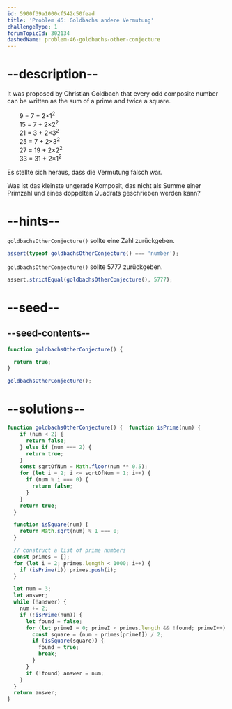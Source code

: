 ```yaml
---
id: 5900f39a1000cf542c50fead
title: 'Problem 46: Goldbachs andere Vermutung'
challengeType: 1
forumTopicId: 302134
dashedName: problem-46-goldbachs-other-conjecture
---
```


# --description--

It was proposed by Christian Goldbach that every odd composite number can be written as the sum of a prime and twice a square.

<div style='margin-left: 2em;'>
  9 = 7 + 2×1<sup>2</sup><br>
  15 = 7 + 2×2<sup>2</sup><br>
  21 = 3 + 2×3<sup>2</sup><br>
  25 = 7 + 2×3<sup>2</sup><br>
  27 = 19 + 2×2<sup>2</sup><br>
  33 = 31 + 2×1<sup>2</sup>
</div>

Es stellte sich heraus, dass die Vermutung falsch war.

Was ist das kleinste ungerade Komposit, das nicht als Summe einer Primzahl und eines doppelten Quadrats geschrieben werden kann?

# --hints--

`goldbachsOtherConjecture()` sollte eine Zahl zurückgeben.

```js
assert(typeof goldbachsOtherConjecture() === 'number');
```

`goldbachsOtherConjecture()` sollte 5777 zurückgeben.

```js
assert.strictEqual(goldbachsOtherConjecture(), 5777);
```

# --seed--

## --seed-contents--

```js
function goldbachsOtherConjecture() {

  return true;
}

goldbachsOtherConjecture();
```

# --solutions--

```js
function goldbachsOtherConjecture() {  function isPrime(num) {
    if (num < 2) {
      return false;
    } else if (num === 2) {
      return true;
    }
    const sqrtOfNum = Math.floor(num ** 0.5);
    for (let i = 2; i <= sqrtOfNum + 1; i++) {
      if (num % i === 0) {
        return false;
      }
    }
    return true;
  }

  function isSquare(num) {
    return Math.sqrt(num) % 1 === 0;
  }

  // construct a list of prime numbers
  const primes = [];
  for (let i = 2; primes.length < 1000; i++) {
    if (isPrime(i)) primes.push(i);
  }

  let num = 3;
  let answer;
  while (!answer) {
    num += 2;
    if (!isPrime(num)) {
      let found = false;
      for (let primeI = 0; primeI < primes.length && !found; primeI++) {
        const square = (num - primes[primeI]) / 2;
        if (isSquare(square)) {
          found = true;
          break;
        }
      }
      if (!found) answer = num;
    }
  }
  return answer;
}
```
